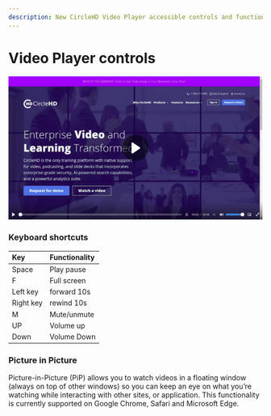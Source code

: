 ```yaml
---
description: New CircleHD Video Player accessible controls and functionalities
---
```


# Video Player controls

![](../.gitbook/assets/video-conrol.png)

### Keyboard shortcuts

| Key | Functionality |
| :--- | :--- |
| Space | Play pause |
| F | Full screen |
| Left key | forward 10s |
| Right key | rewind 10s |
| M | Mute/unmute |
| UP | Volume up |
| Down | Volume Down |

### Picture in Picture

Picture-in-Picture \(PiP\) allows you to watch videos in a floating window \(always on top of other windows\) so you can keep an eye on what you’re watching while interacting with other sites, or application. This functionality is currently supported on Google Chrome, Safari and Microsoft Edge.

